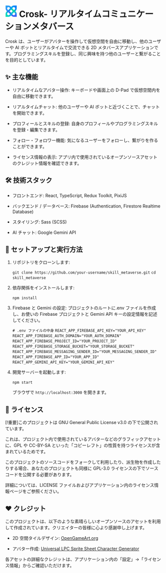 # <img src="./public/logo.png" alt="Crosk logo" height="40"> Crosk- リアルタイムコミュニケーションメタバース

Crosk は、ユーザーがアバターを操作して仮想空間を自由に移動し、他のユーザーや AI ボットとリアルタイムで交流できる 2D メタバースアプリケーションです。プログラミングスキルを登録し、同じ興味を持つ他のユーザーと繋がることを目的としています。

## ✨ 主な機能

- リアルタイムなアバター操作: キーボードや画面上の D-Pad で仮想空間内を自由に移動できます。

- リアルタイムチャット: 他のユーザーや AI ボットと近づくことで、チャットを開始できます。

- プロフィールとスキルの登録: 自身のプロフィールやプログラミングスキルを登録・編集できます。

- フォロー・フォロワー機能: 気になるユーザーをフォローし、繋がりを作ることができます。

- ライセンス情報の表示: アプリ内で使用されているオープンソースアセットのクレジット情報を確認できます。

## 🛠️ 技術スタック

- フロントエンド: React, TypeScript, Redux Toolkit, PixiJS

- バックエンド / データベース: Firebase (Authentication, Firestore Realtime Database)

- スタイリング: Sass (SCSS)

- AI チャット: Google Gemini API

## 🚀 セットアップと実行方法

1. リポジトリをクローンします:

   `git clone https://github.com/your-username/skill_metaverse.git`
   `cd skill_metaverse`

2. 依存関係をインストールします:

   `npm install`

3. Firebase と Gemini の設定:
   プロジェクトのルートに.env ファイルを作成し、お使いの Firebase プロジェクトと Gemini API キーの設定情報を記述してください。

   `# .env ファイルの中身`
   `REACT_APP_FIREBASE_API_KEY="YOUR_API_KEY"`
   `REACT_APP_FIREBASE_AUTH_DOMAIN="YOUR_AUTH_DOMAIN"`
   `REACT_APP_FIREBASE_PROJECT_ID="YOUR_PROJECT_ID"`
   `REACT_APP_FIREBASE_STORAGE_BUCKET="YOUR_STORAGE_BUCKET"`
   `REACT_APP_FIREBASE_MESSAGING_SENDER_ID="YOUR_MESSAGING_SENDER_ID"`
   `REACT_APP_FIREBASE_APP_ID="YOUR_APP_ID"`
   `REACT_APP_GEMINI_API_KEY="YOUR_GEMINI_API_KEY"`

4. 開発サーバーを起動します:

   `npm start`

   ブラウザで `http://localhost:3000` を開きます。

## 📜 ライセンス

[!重要]このプロジェクトは GNU General Public License v3.0 の下で公開されています。

これは、プロジェクト内で使用されているアバターなどのグラフィックアセットに、GPL や CC-BY-SA といった「コピーレフト」の性質を持つライセンスが含まれているためです。

このプロジェクトのソースコードをフォークして利用したり、派生物を作成したりする場合、あなたのプロジェクトも同様に GPL-3.0 ライセンスの下でソースコードを公開する必要があります。

詳細については、LICENSE ファイルおよびアプリケーション内のライセンス情報ページをご参照ください。

## ❤️ クレジット

このプロジェクトは、以下のような素晴らしいオープンソースのアセットを利用して作成されています。クリエイターの皆様に心より感謝申し上げます。

- 2D 空間タイルデザイン: [OpenGameArt.org](https://opengameart.org/)

- アバター作成: [Universal LPC Sprite Sheet Character Generator](https://sanderfrenken.github.io/Universal-LPC-Spritesheet-Character-Generator/)

各アセットの詳細なクレジットは、アプリケーション内の「設定」→「ライセンス情報」からご確認いただけます。
